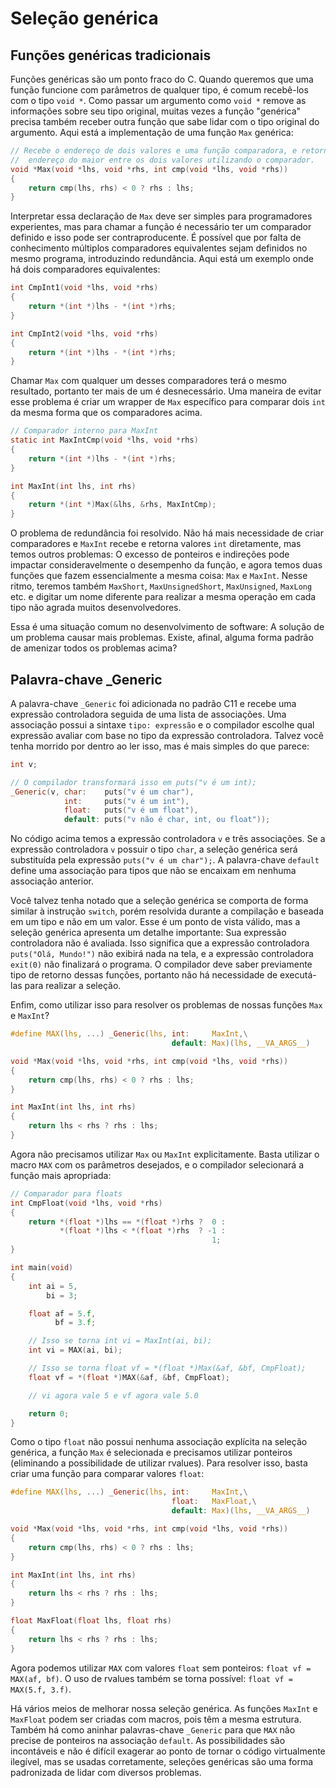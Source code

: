 # Seleção genérica

## Funções genéricas tradicionais

Funções genéricas são um ponto fraco do C. Quando queremos que uma função
funcione com parâmetros de qualquer tipo, é comum recebê-los com o tipo
`void *`. Como passar um argumento como `void *` remove as informações sobre seu
tipo original, muitas vezes a função "genérica" precisa também receber outra
função que sabe lidar com o tipo original do argumento. Aqui está a
implementação de uma função `Max` genérica:

```c
// Recebe o endereço de dois valores e uma função comparadora, e retorna o
//  endereço do maior entre os dois valores utilizando o comparador.
void *Max(void *lhs, void *rhs, int cmp(void *lhs, void *rhs))
{
    return cmp(lhs, rhs) < 0 ? rhs : lhs;
}
```

Interpretar essa declaração de `Max` deve ser simples para programadores
experientes, mas para chamar a função é necessário ter um comparador definido e
isso pode ser contraproducente. É possível que por falta de conhecimento
múltiplos comparadores equivalentes sejam definidos no mesmo programa,
introduzindo redundância. Aqui está um exemplo onde há dois comparadores
equivalentes:

```c
int CmpInt1(void *lhs, void *rhs)
{
    return *(int *)lhs - *(int *)rhs;
}

int CmpInt2(void *lhs, void *rhs)
{
    return *(int *)lhs - *(int *)rhs;
}
```

Chamar `Max` com qualquer um desses comparadores terá o mesmo resultado,
portanto ter mais de um é desnecessário. Uma maneira de evitar esse problema é
criar um wrapper de `Max` específico para comparar dois `int` da mesma forma que
os comparadores acima.

```c
// Comparador interno para MaxInt
static int MaxIntCmp(void *lhs, void *rhs)
{
    return *(int *)lhs - *(int *)rhs;
}

int MaxInt(int lhs, int rhs)
{
    return *(int *)Max(&lhs, &rhs, MaxIntCmp);
}
```

O problema de redundância foi resolvido. Não há mais necessidade de criar
comparadores e `MaxInt` recebe e retorna valores `int` diretamente, mas temos
outros problemas: O excesso de ponteiros e indireções pode impactar
consideravelmente o desempenho da função, e agora temos duas funções que fazem
essencialmente a mesma coisa: `Max` e `MaxInt`. Nesse ritmo, teremos também
`MaxShort`, `MaxUnsignedShort`, `MaxUnsigned`, `MaxLong` etc. e digitar um nome
diferente para realizar a mesma operação em cada tipo não agrada muitos
desenvolvedores.

Essa é uma situação comum no desenvolvimento de software: A solução de um
problema causar mais problemas. Existe, afinal, alguma forma padrão de amenizar
todos os problemas acima?

## Palavra-chave \_Generic

A palavra-chave `_Generic` foi adicionada no padrão C11 e recebe uma expressão
controladora seguida de uma lista de associações. Uma associação possui a
sintaxe `tipo: expressão` e o compilador escolhe qual expressão avaliar com base
no tipo da expressão controladora. Talvez você tenha morrido por dentro ao ler
isso, mas é mais simples do que parece:

```c
int v;

// O compilador transformará isso em puts("v é um int);
_Generic(v, char:    puts("v é um char"),
            int:     puts("v é um int"),
            float:   puts("v é um float"),
            default: puts("v não é char, int, ou float"));
```

No código acima temos a expressão controladora `v` e três associações. Se a
expressão controladora `v` possuir o tipo `char`, a seleção genérica será
substituída pela expressão `puts("v é um char");`. A palavra-chave `default`
define uma associação para tipos que não se encaixam em nenhuma associação
anterior.

Você talvez tenha notado que a seleção genérica se comporta de forma similar à
instrução `switch`, porém resolvida durante a compilação e baseada em um tipo e
não em um valor. Esse é um ponto de vista válido, mas a seleção genérica
apresenta um detalhe importante: Sua expressão controladora não é avaliada. Isso
significa que a expressão controladora `puts("Olá, Mundo!")` não exibirá nada na
tela, e a expressão controladora `exit(0)` não finalizará o programa. O
compilador deve saber previamente tipo de retorno dessas funções, portanto não
há necessidade de executá-las para realizar a seleção.

Enfim, como utilizar isso para resolver os problemas de nossas funções `Max` e
`MaxInt`?

```c
#define MAX(lhs, ...) _Generic(lhs, int:     MaxInt,\
                                    default: Max)(lhs, __VA_ARGS__)

void *Max(void *lhs, void *rhs, int cmp(void *lhs, void *rhs))
{
    return cmp(lhs, rhs) < 0 ? rhs : lhs;
}

int MaxInt(int lhs, int rhs)
{
    return lhs < rhs ? rhs : lhs;
}
```

Agora não precisamos utilizar `Max` ou `MaxInt` explicitamente. Basta utilizar o
macro `MAX` com os parâmetros desejados, e o compilador selecionará a função
mais apropriada:

```c
// Comparador para floats
int CmpFloat(void *lhs, void *rhs)
{
    return *(float *)lhs == *(float *)rhs ?  0 :
           *(float *)lhs < *(float *)rhs  ? -1 :
                                             1;
}

int main(void)
{
    int ai = 5,
        bi = 3;

    float af = 5.f,
          bf = 3.f;

    // Isso se torna int vi = MaxInt(ai, bi);
    int vi = MAX(ai, bi);

    // Isso se torna float vf = *(float *)Max(&af, &bf, CmpFloat);
    float vf = *(float *)MAX(&af, &bf, CmpFloat);

    // vi agora vale 5 e vf agora vale 5.0

    return 0;
}
```

Como o tipo `float` não possui nenhuma associação explícita na seleção genérica,
a função `Max` é selecionada e precisamos utilizar ponteiros (eliminando a
possibilidade de utilizar rvalues). Para resolver isso, basta criar uma função
para comparar valores `float`:

```c
#define MAX(lhs, ...) _Generic(lhs, int:     MaxInt,\
                                    float:   MaxFloat,\
                                    default: Max)(lhs, __VA_ARGS__)

void *Max(void *lhs, void *rhs, int cmp(void *lhs, void *rhs))
{
    return cmp(lhs, rhs) < 0 ? rhs : lhs;
}

int MaxInt(int lhs, int rhs)
{
    return lhs < rhs ? rhs : lhs;
}

float MaxFloat(float lhs, float rhs)
{
    return lhs < rhs ? rhs : lhs;
}
```

Agora podemos utilizar `MAX` com valores `float` sem ponteiros:
`float vf = MAX(af, bf)`. O uso de rvalues também se torna possível:
`float vf = MAX(5.f, 3.f)`.

Há vários meios de melhorar nossa seleção genérica. As funções `MaxInt` e
`MaxFloat` podem ser criadas com macros, pois têm a mesma estrutura. Também há
como aninhar palavras-chave `_Generic` para que `MAX` não precise de ponteiros
na associação `default`. As possibilidades são incontáveis e não é difícil
exagerar ao ponto de tornar o código virtualmente ilegível, mas se usadas
corretamente, seleções genéricas são uma forma padronizada de lidar com diversos
problemas.

